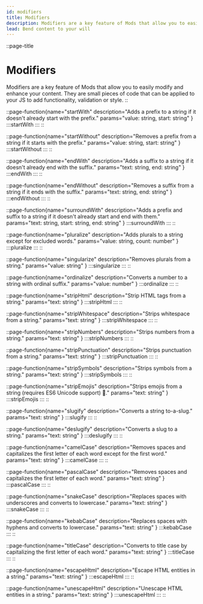 ```yaml
---
id: modifiers
title: Modifiers
description: Modifiers are a key feature of Mods that allow you to easily modify and enhance your content. They are small pieces of code that can be applied to your JS to add functionality, validation or style.
lead: Bend content to your will
---
```

::page-title
# Modifiers
Modifiers are a key feature of Mods that allow you to easily modify and enhance your content. They are small pieces of code that can be applied to your JS to add functionality, validation or style.
::

::page-function{name="startWith" description="Adds a prefix to a string if it doesn't already start with the prefix." params="value: string, start: string" }
:::startWith
:::
::

::page-function{name="startWithout" description="Removes a prefix from a string if it starts with the prefix." params="value: string, start: string" }
:::startWithout
:::
::

::page-function{name="endWith" description="Adds a suffix to a string if it doesn't already end with the suffix." params="text: string, end: string" }
:::endWith
:::
::

::page-function{name="endWithout" description="Removes a suffix from a string if it ends with the suffix." params="text: string, end: string" }
:::endWithout
:::
::

::page-function{name="surroundWith" description="Adds a prefix and suffix to a string if it doesn't already start and end with them." params="text: string, start: string, end: string" }
:::surroundWith
:::
::

::page-function{name="pluralize" description="Adds plurals to a string except for excluded words." params="value: string, count: number" }
:::pluralize
:::
::

::page-function{name="singularize" description="Removes plurals from a string." params="value: string" }
:::singularize
:::
::

::page-function{name="ordinalize" description="Converts a number to a string with ordinal suffix." params="value: number" }
:::ordinalize
:::
::

::page-function{name="stripHtml" description="Strip HTML tags from a string." params="text: string" }
:::stripHtml
:::
::

::page-function{name="stripWhitespace" description="Strips whitespace from a string." params="text: string" }
:::stripWhitespace
:::
::

::page-function{name="stripNumbers" description="Strips numbers from a string." params="text: string" }
:::stripNumbers
:::
::

::page-function{name="stripPunctuation" description="Strips punctuation from a string." params="text: string" }
:::stripPunctuation
:::
::

::page-function{name="stripSymbols" description="Strips symbols from a string." params="text: string" }
:::stripSymbols
:::
::

::page-function{name="stripEmojis" description="Strips emojis from a string (requires ES6 Unicode support) 🦊." params="text: string" }
:::stripEmojis
:::
::

::page-function{name="slugify" description="Converts a string to-a-slug." params="text: string" }
:::slugify
:::
::

::page-function{name="deslugify" description="Converts a slug to a string." params="text: string" }
:::deslugify
:::
::

::page-function{name="camelCase" description="Removes spaces and capitalizes the first letter of each word except for the first word." params="text: string" }
:::camelCase
:::
::

::page-function{name="pascalCase" description="Removes spaces and capitalizes the first letter of each word." params="text: string" }
:::pascalCase
:::
::

::page-function{name="snakeCase" description="Replaces spaces with underscores and converts to lowercase." params="text: string" }
:::snakeCase
:::
::

::page-function{name="kebabCase" description="Replaces spaces with hyphens and converts to lowercase." params="text: string" }
:::kebabCase
:::
::

::page-function{name="titleCase" description="Converts to title case by capitalizing the first letter of each word." params="text: string" }
:::titleCase
:::
::

::page-function{name="escapeHtml" description="Escape HTML entities in a string." params="text: string" }
:::escapeHtml
:::
::

::page-function{name="unescapeHtml" description="Unescape HTML entities in a string." params="text: string" }
:::unescapeHtml
:::
::

